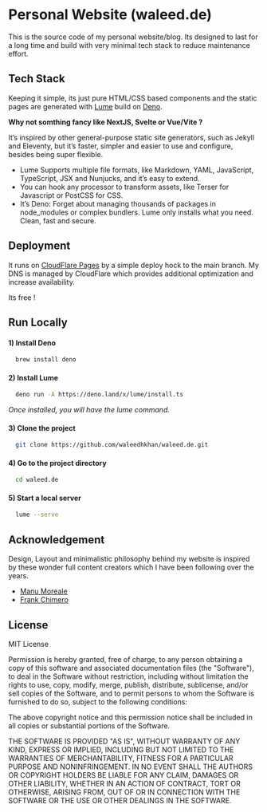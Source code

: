 
# Personal Website (waleed.de)

This is the source code of my personal website/blog. Its designed to last for a long time
and build with very minimal tech stack to reduce maintenance effort.

## Tech Stack
Keeping it simple, its just pure HTML/CSS based components and the static pages are generated with [Lume](https://lume.land/) build on [Deno](https://deno.land/).

**Why not somthing fancy like NextJS, Svelte or Vue/Vite ?**

It’s inspired by other general-purpose static site generators, such as Jekyll and Eleventy, but it’s faster, simpler and easier to use and configure, besides being super flexible.

- Lume Supports multiple file formats, like Markdown, YAML, JavaScript, TypeScript, JSX and Nunjucks, and it’s easy to extend.
- You can hook any processor to transform assets, like Terser for Javascript or PostCSS for CSS.
- It’s Deno: Forget about managing thousands of packages in node_modules or complex bundlers. Lume only installs what you need. Clean, fast and secure.

## Deployment
It runs on [CloudFlare Pages](https://pages.cloudflare.com/) by a simple deploy hock to the main branch.
My DNS is managed by CloudFlare which provides additional optimization and increase availability.   

Its free ! 
## Run Locally


#### 1) Install Deno

```bash
  brew install deno
```

#### 2) Install Lume

```bash
  deno run -A https://deno.land/x/lume/install.ts
```
*Once installed, you will have the lume command.*

#### 3) Clone the project

```bash
  git clone https://github.com/waleedhkhan/waleed.de.git
```

#### 4) Go to the project directory

```bash
  cd waleed.de
```

#### 5) Start a local server

```bash
  lume --serve
```



## Acknowledgement
Design, Layout and minimalistic philosophy behind my website is inspired by these wonder full content creators which I have been following over the years.

 - [Manu Moreale](https://manuelmoreale.com)
 - [Frank Chimero](https://frankchimero.com)



## License

MIT License

Permission is hereby granted, free of charge, to any person obtaining a copy
of this software and associated documentation files (the "Software"), to deal
in the Software without restriction, including without limitation the rights
to use, copy, modify, merge, publish, distribute, sublicense, and/or sell
copies of the Software, and to permit persons to whom the Software is
furnished to do so, subject to the following conditions:

The above copyright notice and this permission notice shall be included in all
copies or substantial portions of the Software.

THE SOFTWARE IS PROVIDED "AS IS", WITHOUT WARRANTY OF ANY KIND, EXPRESS OR
IMPLIED, INCLUDING BUT NOT LIMITED TO THE WARRANTIES OF MERCHANTABILITY,
FITNESS FOR A PARTICULAR PURPOSE AND NONINFRINGEMENT. IN NO EVENT SHALL THE
AUTHORS OR COPYRIGHT HOLDERS BE LIABLE FOR ANY CLAIM, DAMAGES OR OTHER
LIABILITY, WHETHER IN AN ACTION OF CONTRACT, TORT OR OTHERWISE, ARISING FROM,
OUT OF OR IN CONNECTION WITH THE SOFTWARE OR THE USE OR OTHER DEALINGS IN THE
SOFTWARE.